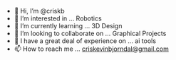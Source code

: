 - 👋 Hi, I’m @criskb
- 👀 I’m interested in ... Robotics
- 🌱 I’m currently learning ... 3D Design
- 💞️ I’m looking to collaborate on ... Graphical Projects
- 🤖 I have a great deal of experience on ... ai tools
- 📫 How to reach me ... criskevinbjorndal@gmail.com

<!---
criskb/criskb is a ✨ special ✨ repository because its `README.md` (this file) appears on your GitHub profile.
You can click the Preview link to take a look at your changes.
--->
